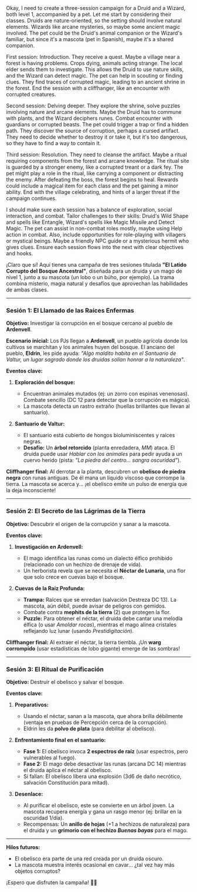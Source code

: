 <think>
Okay, I need to create a three-session campaign for a Druid and a Wizard, both level 1, accompanied by a pet. Let me start by considering their classes. Druids are nature-oriented, so the setting should involve natural elements. Wizards like arcane mysteries, so maybe some ancient magic involved. The pet could be the Druid's animal companion or the Wizard's familiar, but since it's a mascota (pet in Spanish), maybe it's a shared companion.

First session: Introduction. They receive a quest. Maybe a village near a forest is having problems. Crops dying, animals acting strange. The local elder sends them to investigate. This allows the Druid to use nature skills, and the Wizard can detect magic. The pet can help in scouting or finding clues. They find traces of corrupted magic, leading to an ancient shrine in the forest. End the session with a cliffhanger, like an encounter with corrupted creatures.

Second session: Delving deeper. They explore the shrine, solve puzzles involving nature and arcane elements. Maybe the Druid has to commune with plants, and the Wizard deciphers runes. Combat encounter with guardians or corrupted beasts. The pet could trigger a trap or find a hidden path. They discover the source of corruption, perhaps a cursed artifact. They need to decide whether to destroy it or take it, but it's too dangerous, so they have to find a way to contain it.

Third session: Resolution. They need to cleanse the artifact. Maybe a ritual requiring components from the forest and arcane knowledge. The ritual site is guarded by a stronger enemy, like a corrupted treant or a dark fey. The pet might play a role in the ritual, like carrying a component or distracting the enemy. After defeating the boss, the forest begins to heal. Rewards could include a magical item for each class and the pet gaining a minor ability. End with the village celebrating, and hints of a larger threat if the campaign continues.

I should make sure each session has a balance of exploration, social interaction, and combat. Tailor challenges to their skills: Druid's Wild Shape and spells like Entangle, Wizard's spells like Magic Missile and Detect Magic. The pet can assist in non-combat roles mostly, maybe using Help action in combat. Also, include opportunities for role-playing with villagers or mystical beings. Maybe a friendly NPC guide or a mysterious hermit who gives clues. Ensure each session flows into the next with clear objectives and hooks.
</think>

¡Claro que sí! Aquí tienes una campaña de tres sesiones titulada **"El Latido Corrupto del Bosque Ancestral"**, diseñada para un druida y un mago de nivel 1, junto a su mascota (un lobo o un búho, por ejemplo). La trama combina misterio, magia natural y desafíos que aprovechan las habilidades de ambas clases.

---

### **Sesión 1: El Llamado de las Raíces Enfermas**
**Objetivo:** Investigar la corrupción en el bosque cercano al pueblo de **Ardenvell**.

**Escenario inicial:**
Los PJs llegan a **Ardenvell**, un pueblo agrícola donde los cultivos se marchitan y los animales huyen del bosque. El anciano del pueblo, **Eldrin**, les pide ayuda: *"Algo maldito habita en el Santuario de Valtur, un lugar sagrado donde los druidas solían honrar a la naturaleza"*.

**Eventos clave:**
1. **Exploración del bosque:**
   - Encuentran animales mutados (ej: un zorro con espinas venenosas). Combate sencillo (DC 12 para detectar que la corrupción es mágica).
   - La mascota detecta un rastro extraño (huellas brillantes que llevan al santuario).

2. **Santuario de Valtur:**
   - El santuario está cubierto de hongos bioluminiscentes y raíces negras.
   - **Desafío:** Un **árbol retorcido** (planta enredadera, *MM*) ataca. El druida puede usar *Hablar con los animales* para pedir ayuda a un cuervo herido (pista: *"La piedra del centro... sangra oscuridad"*).

**Cliffhanger final:**
Al derrotar a la planta, descubren un **obelisco de piedra negra** con runas antiguas. De él mana un líquido viscoso que corrompe la tierra. La mascota se acerca y... ¡el obelisco emite un pulso de energía que la deja inconsciente!

---

### **Sesión 2: El Secreto de las Lágrimas de la Tierra**
**Objetivo:** Descubrir el origen de la corrupción y sanar a la mascota.

**Eventos clave:**
1. **Investigación en Ardenvell:**
   - El mago identifica las runas como un dialecto élfico prohibido (relacionado con un hechizo de drenaje de vida).
   - Un herborista revela que se necesita el **Néctar de Lunaria**, una flor que solo crece en cuevas bajo el bosque.

2. **Cuevas de la Raíz Profunda:**
   - **Trampa:** Raíces que se enredan (salvación Destreza DC 13). La mascota, aún débil, puede avisar de peligros con gemidos.
   - Combate contra **mephits de la tierra** (2) que protegen la flor.
   - **Puzzle:** Para obtener el néctar, el druida debe cantar una melodía élfica (o usar *Amoldar rocas*), mientras el mago alinea cristales reflejando luz lunar (usando *Prestidigitación*).

**Cliffhanger final:**
Al extraer el néctar, la tierra tiembla. ¡Un **warg corrompido** (usar estadísticas de lobo gigante) emerge de las sombras!

---

### **Sesión 3: El Ritual de Purificación**
**Objetivo:** Destruir el obelisco y salvar el bosque.

**Eventos clave:**
1. **Preparativos:**
   - Usando el néctar, sanan a la mascota, que ahora brilla débilmente (ventaja en pruebas de Percepción cerca de la corrupción).
   - Eldrin les da **polvo de plata** (para debilitar al obelisco).

2. **Enfrentamiento final en el santuario:**
   - **Fase 1:** El obelisco invoca **2 espectros de raíz** (usar espectros, pero vulnerables al fuego).
   - **Fase 2:** El mago debe desactivar las runas (arcana DC 14) mientras el druida aplica el néctar al obelisco.
   - Si fallan: El obelisco libera una explosión (3d6 de daño necrótico, salvación Constitución para mitad).

3. **Desenlace:**
   - Al purificar el obelisco, este se convierte en un árbol joven. La mascota recupera energía y gana un rasgo menor (ej: brillar en la oscuridad 1/día).
   - Recompensas: Un **anillo de hojas** (+1 a hechizos de naturaleza) para el druida y un **grimorio con el hechizo *Buenas bayas*** para el mago.

---

**Hilos futuros:**
- El obelisco era parte de una red creada por un druida oscuro.
- La mascota muestra interés ocasional en cavar... ¿tal vez hay más objetos corruptos?

¡Espero que disfruten la campaña! 🌿✨
